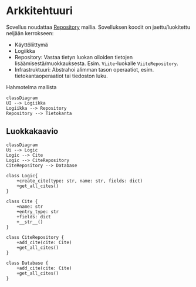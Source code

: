 # Arkkitehtuuri

Sovellus noudattaa [Repository](https://ohjelmistotekniikka-hy.github.io/python/toteutus#repository-suunnittelumalli) mallia.
Sovelluksen koodit on jaettu/luokitettu neljään kerrokseen:

- Käyttöliittymä
- Logiikka
- Repository: Vastaa tietyn luokan olioiden tietojen lisäämisestä/muokkauksesta.
  Esim. `Viite`-luokalle `ViiteRepository`.
- Infrastruktuuri: Abstrahoi alimman tason operaatiot, esim. tietokantaoperaatiot tai tiedoston luku.

Hahmotelma mallista

```mermaid
classDiagram
UI --> Logiikka
Logiikka --> Repository
Repository --> Tietokanta
```

## Luokkakaavio

```mermaid
classDiagram
Ui --> Logic
Logic --> Cite
Logic --> CiteRepository
CiteRepository --> Database

class Logic{
    +create_cite(type: str, name: str, fields: dict)
    +get_all_cites()
}

class Cite {
    +name: str
    +entry_type: str
    +fields: dict
    +__str__()
}

class CiteRepository {
    +add_cite(cite: Cite)
    +get_all_cites()
}

class Database {
    +add_cite(cite: Cite)
    +get_all_cites()
}
```
